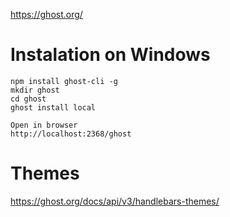 https://ghost.org/<br>
# Instalation on Windows
```
npm install ghost-cli -g
mkdir ghost
cd ghost
ghost install local

Open in browser
http://localhost:2368/ghost
```

# Themes
https://ghost.org/docs/api/v3/handlebars-themes/<br>

